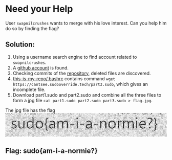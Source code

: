 # Need your Help

User `swapnilcrushes` wants to merge with his love interest. Can you help him do so by finding the flag?

## Solution:

1. Using a username search engine to find account related to `swapnilcrushes`.
2. A [github account](https://github.com/swapnilcrushes) is found.
3. Checking commits of the [repository](https://github.com/swapnilcrushes/this-is-my-repo), deleted files are discovered.
4. [this-is-my-repo/.bashrc](https://github.com/swapnilcrushes/this-is-my-repo/blob/72fb0854c987b7491b9523879e73cb88e7e5fc16/.bashrc) contains command `wget https://cantsee.sudooverride.tech/part3.sudo`, which gives an incomplete file.
5. Download part1.sudo and part2.sudo and combine all the three files to form a jpg file `cat part1.sudo part2.sudo part3.sudo > flag.jpg`.

The jpg file has the flag 
![flag](./flag.jpg)

## Flag: sudo{am-i-a-normie?}

